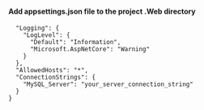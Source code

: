 #### Add appsettings.json file to the project .Web directory
```{
  "Logging": {
    "LogLevel": {
      "Default": "Information",
      "Microsoft.AspNetCore": "Warning"
    }
  },
  "AllowedHosts": "*",
  "ConnectionStrings": {
    "MySQL_Server": "your_server_connection_string"
  }
}
```
